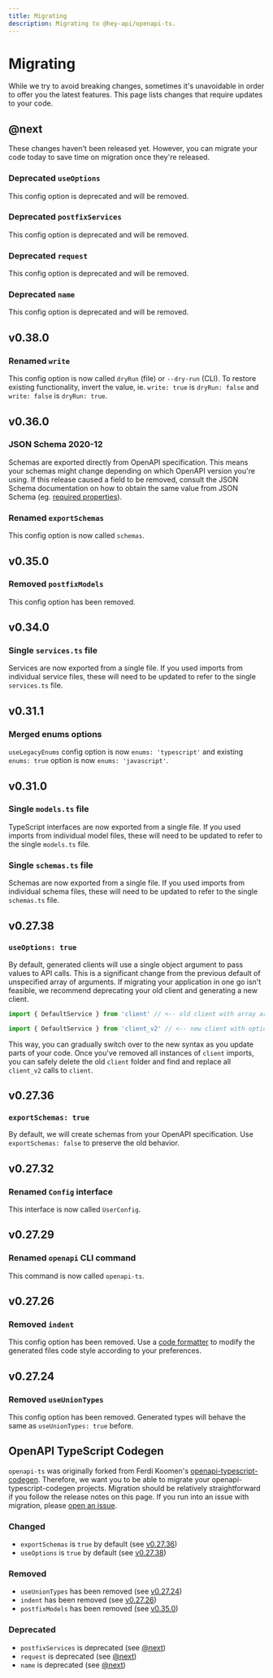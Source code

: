 ```yaml
---
title: Migrating
description: Migrating to @hey-api/openapi-ts.
---
```


# Migrating

While we try to avoid breaking changes, sometimes it's unavoidable in order to offer you the latest features. This page lists changes that require updates to your code.

## @next

These changes haven't been released yet. However, you can migrate your code today to save time on migration once they're released.

### Deprecated `useOptions`

This config option is deprecated and will be removed.

### Deprecated `postfixServices`

This config option is deprecated and will be removed.

### Deprecated `request`

This config option is deprecated and will be removed.

### Deprecated `name`

This config option is deprecated and will be removed.

## v0.38.0

### Renamed `write`

This config option is now called `dryRun` (file) or `--dry-run` (CLI). To restore existing functionality, invert the value, ie. `write: true` is `dryRun: false` and `write: false` is `dryRun: true`.

## v0.36.0

### JSON Schema 2020-12

Schemas are exported directly from OpenAPI specification. This means your schemas might change depending on which OpenAPI version you're using. If this release caused a field to be removed, consult the JSON Schema documentation on how to obtain the same value from JSON Schema (eg. [required properties](https://json-schema.org/understanding-json-schema/reference/object#required)).

### Renamed `exportSchemas`

This config option is now called `schemas`.

## v0.35.0

### Removed `postfixModels`

This config option has been removed.

## v0.34.0

### Single `services.ts` file

Services are now exported from a single file. If you used imports from individual service files, these will need to be updated to refer to the single `services.ts` file.

## v0.31.1

### Merged enums options

`useLegacyEnums` config option is now `enums: 'typescript'` and existing `enums: true` option is now `enums: 'javascript'`.

## v0.31.0

### Single `models.ts` file

TypeScript interfaces are now exported from a single file. If you used imports from individual model files, these will need to be updated to refer to the single `models.ts` file.

### Single `schemas.ts` file

Schemas are now exported from a single file. If you used imports from individual schema files, these will need to be updated to refer to the single `schemas.ts` file.

## v0.27.38

### `useOptions: true`

By default, generated clients will use a single object argument to pass values to API calls. This is a significant change from the previous default of unspecified array of arguments. If migrating your application in one go isn't feasible, we recommend deprecating your old client and generating a new client.

```ts
import { DefaultService } from 'client' // <-- old client with array arguments

import { DefaultService } from 'client_v2' // <-- new client with options argument
```

This way, you can gradually switch over to the new syntax as you update parts of your code. Once you've removed all instances of `client` imports, you can safely delete the old `client` folder and find and replace all `client_v2` calls to `client`.

## v0.27.36

### `exportSchemas: true`

By default, we will create schemas from your OpenAPI specification. Use `exportSchemas: false` to preserve the old behavior.

## v0.27.32

### Renamed `Config` interface

This interface is now called `UserConfig`.

## v0.27.29

### Renamed `openapi` CLI command

This command is now called `openapi-ts`.

## v0.27.26

### Removed `indent`

This config option has been removed. Use a [code formatter](/openapi-ts/configuration#formatting) to modify the generated files code style according to your preferences.

## v0.27.24

### Removed `useUnionTypes`

This config option has been removed. Generated types will behave the same as `useUnionTypes: true` before.

## OpenAPI TypeScript Codegen

`openapi-ts` was originally forked from Ferdi Koomen's [openapi-typescript-codegen](https://github.com/ferdikoomen/openapi-typescript-codegen). Therefore, we want you to be able to migrate your openapi-typescript-codegen projects. Migration should be relatively straightforward if you follow the release notes on this page. If you run into an issue with migration, please [open an issue](https://github.com/hey-api/openapi-ts/issues).

### Changed

- `exportSchemas` is `true` by default (see [v0.27.36](#v0-27-36))
- `useOptions` is `true` by default (see [v0.27.38](#v0-27-38))

### Removed

- `useUnionTypes` has been removed (see [v0.27.24](#v0-27-24))
- `indent` has been removed (see [v0.27.26](#v0-27-26))
- `postfixModels` has been removed (see [v0.35.0](#v0-35-0))

### Deprecated

- `postfixServices` is deprecated (see [@next](#next))
- `request` is deprecated (see [@next](#next))
- `name` is deprecated (see [@next](#next))
